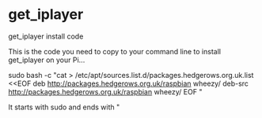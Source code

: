 # get_iplayer
get_iplayer install code

This is the code you need to copy to your command line to install get_iplayer on your Pi...

sudo bash -c "cat > /etc/apt/sources.list.d/packages.hedgerows.org.uk.list <<EOF
deb http://packages.hedgerows.org.uk/raspbian wheezy/
deb-src http://packages.hedgerows.org.uk/raspbian wheezy/
EOF
"


It starts with sudo and ends with "
